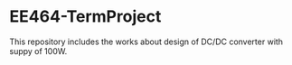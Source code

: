 # EE464-TermProject
This repository includes the works about design of DC/DC converter with suppy of 100W. 

